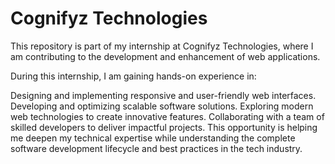 # Cognifyz Technologies

This repository is part of my internship at Cognifyz Technologies, where I am contributing to the development and enhancement of web applications.

During this internship, I am gaining hands-on experience in:

Designing and implementing responsive and user-friendly web interfaces.
Developing and optimizing scalable software solutions.
Exploring modern web technologies to create innovative features.
Collaborating with a team of skilled developers to deliver impactful projects.
This opportunity is helping me deepen my technical expertise while understanding the complete software development lifecycle and best practices in the tech industry.

